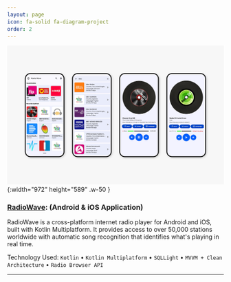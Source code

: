 ```yaml
---
layout: page
icon: fa-solid fa-diagram-project
order: 2
---
```


![RadioWave](/assets/img/projects/radio-wave.png){:width="972" height="589" .w-50 } 

### [**RadioWave**](https://github.com/OneDroid/RadioWave): (Android & iOS Application)

RadioWave is a cross-platform internet radio player for Android and iOS, built with Kotlin Multiplatform. It provides access to over 50,000 stations worldwide with automatic song recognition that identifies what's playing in real time. 

Technology Used: `Kotlin` • `Kotlin Multiplatform` • `SQLLight` • `MVVM + Clean Architecture` • `Radio Browser API`

<hr>
